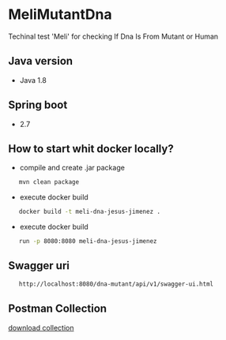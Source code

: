 # MeliMutantDna

Techinal test 'Meli' for checking If Dna Is From Mutant or Human

## Java version
- Java 1.8

## Spring boot
- 2.7

## How to start whit docker locally?
- compile and create .jar package
```bash  
   mvn clean package 
``` 
 - execute docker build
```bash  
   docker build -t meli-dna-jesus-jimenez .
``` 
- execute docker build
```bash  
   run -p 8080:8080 meli-dna-jesus-jimenez
```

## Swagger uri
```bash  
   http://localhost:8080/dna-mutant/api/v1/swagger-ui.html
```

## Postman Collection
  [download collection](https://dnamutantbucket.s3.amazonaws.com/postmanCollection/dna-mutant.postman_collection.json)

